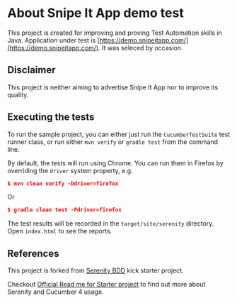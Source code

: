 # About Snipe It App demo test

This project is created for improving and proving Test Automation skills in Java.
Application under test is [https://demo.snipeitapp.com/](https://demo.snipeitapp.com/). It was seleced by occasion.

## Disclaimer
This project is neither aiming to advertise Snipe It App nor to improve its quality.

## Executing the tests
To run the sample project, you can either just run the `CucumberTestSuite` test runner class, or run either `mvn verify` or `gradle test` from the command line.

By default, the tests will run using Chrome. You can run them in Firefox by overriding the `driver` system property, e.g.
```json
$ mvn clean verify -Ddriver=firefox
```
Or 
```json
$ gradle clean test -Pdriver=firefox
```

The test results will be recorded in the `target/site/serenity` directory. 
Open `index.html` to see the reports.


## References

This project is forked from [Serenity BDD](https://serenity-bdd.github.io/theserenitybook/latest/index.html) kick starter project.

Checkout [Official Read me for Starter project](https://github.com/serenity-bdd/serenity-cucumber4-starter/blob/master/README.md) to find out more about Serenity and Cucumber 4 usage.
